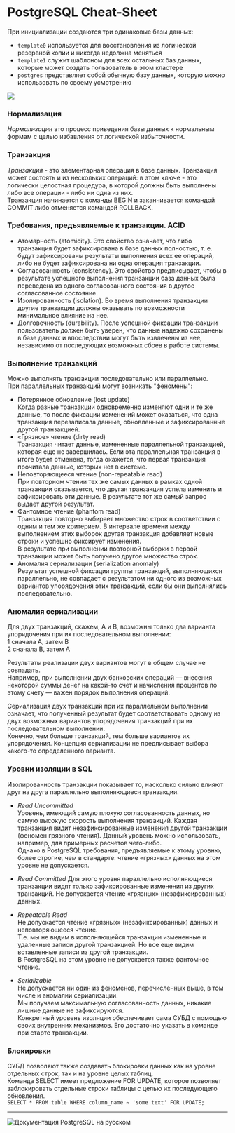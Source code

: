 # PostgreSQL Cheat-Sheet 

При инициализации  создаются три одинаковые базы данных:  
- `template0` используется для восстановления из логической резервной копии и никогда недолжна меняться  
- `template1` служит шаблоном для всех остальных баз данных, которые может создать пользователь в этом кластере  
- `postgres` представляет собой обычную базу данных, которую можно использовать по своему усмотрению
    
![](https://github.com/Dv-nn/PostgreSQL/blob/main/img/img.PNG)  






### Нормализация  
*Нормализация* это процесс приведения базы данных к нормальным формам с целью избавления от логической избыточности.    
### Транзакция  
*Транзакция* - это элементарная операция в базе данных. 
Транзакция может состоять и из нескольких операций: в этом ключе - это логически целостная процедура, в которой должны быть выполнены либо все операции - либо ни одна из них.  
Транзакция начинается с команды BEGIN и заканчивается командой COMMIT либо отменяется командой ROLLBACK. 

### Требования, предъявляемые к транзакции. ACID  
- Атомарность (atomicity). Это свойство означает, что либо транзакция будет зафиксирована в базе данных полностью, т. е. будут зафиксированы результаты выполнения всех ее операций, либо не будет зафиксирована ни одна операция транзакции.  
- Согласованность (consistency). Это свойство предписывает, чтобы в результате успешного выполнения транзакции база данных была переведена из одного согласованного состояния в другое согласованное состояние.  
- Изолированность (isolation). Во время выполнения транзакции другие транзакции должны оказывать по возможности минимальное влияние на нее.  
- Долговечность (durability). После успешной фиксации транзакции пользователь должен быть уверен, что данные надежно сохранены в базе данных и впоследствии могут быть извлечены из нее, независимо от последующих возможных сбоев в работе системы.

### Выполнение транзакций    
Можно выполнять транзакции последовательно или параллельно.  
При параллельных транзакций могут возникать "феномены":  
- Потерянное обновление (lost update)  
Когда разные транзакции одновременно изменяют одни и те же данные, то после фиксации изменений может оказаться, что одна транзакция перезаписала данные, обновленные и зафиксированные другой транзакцией.    
- «Грязное» чтение (dirty read)    
Транзакция читает данные, измененные параллельной транзакцией, которая еще не завершилась. Если эта параллельная транзакция в итоге будет отменена, тогда окажется, что первая транзакция прочитала данные, которых нет в системе.  
- Неповторяющееся чтение (non-repeatable read)    
При повторном чтении тех же самых данных в рамках одной транзакции оказывается, что другая транзакция успела изменить и зафиксировать эти данные. В результате тот же самый запрос выдает другой результат.  
- Фантомное чтение (phantom read)  
Транзакция повторно выбирает множество строк в соответствии с одним и тем же критерием. В интервале времени между выполнением этих выборок другая транзакция добавляет новые строки и успешно фиксирует изменения.  
В результате при выполнении повторной выборки в первой транзакции может быть получено другое множество строк.    
- Аномалия сериализации (serialization anomaly)  
Результат успешной фиксации группы транзакций, выполняющихся параллельно, не совпадает с результатом ни одного из возможных вариантов упорядочения этих транзакций, если бы они выполнялись последовательно.

### Аномалия сериализации  
Для двух транзакций, скажем, A и B, возможны только два варианта упорядочения при их последовательном выполнении:  
1 сначала A, затем B    
2️ сначала B, затем A    

Результаты реализации двух вариантов могут в общем случае не совпадать.   
Например, при выполнении двух банковских операций — внесения некоторой суммы денег на какой-то счет и начисления процентов по этому счету — важен порядок выполнения операций.      

Сериализация двух транзакций при их параллельном выполнении означает, что полученный результат будет соответствовать одному из двух возможных вариантов упорядочения транзакций при их последовательном выполнении.     
Конечно, чем больше транзакций, тем больше вариантов их упорядочения. Концепция сериализации не предписывает выбора какого-то определенного варианта.   

### Уровни изоляции в SQL 
Изолированность транзакции показывает то, насколько сильно влияют друг на друга параллельно выполняющиеся транзакции.  
- *Read Uncommitted*   
Уровень, имеющий самую плохую согласованность данных, но самую высокую скорость выполнения транзакций.
Каждая транзакция видит незафиксированные изменения другой транзакции (феномен грязного чтения).  Данный уровень можно использовать, например, для примерных расчетов чего-либо.  
Однако в PostgreSQL требования, предъявляемые к этому уровню, более строгие, чем в стандарте: чтение «грязных» данных на этом уровне не допускается.  

- *Read Committed*
Для этого уровня параллельно исполняющиеся транзакции видят только зафиксированные изменения из других транзакций.
Не допускается чтение «грязных» (незафиксированных) данных.

- *Repeatable Read*  
Не допускается чтение «грязных» (незафиксированных) данных и неповторяющееся чтение.  
Т.е. мы не видим в исполняющейся транзакции измененные и удаленные записи другой транзакцией. Но все еще видим вставленные записи из другой транзакции.    
В PostgreSQL на этом уровне не допускается также фантомное чтение.    

- *Serializable*  
Не допускается ни один из феноменов, перечисленных выше, в том числе и аномалии сериализации.  
Мы получаем максимальную согласованность данных, никакие лишние данные не зафиксируются.    
Конкретный уровень изоляции обеспечивает сама СУБД с помощью своих внутренних механизмов. Его достаточно указать в команде при старте транзакции.  

### Блокировки  
СУБД позволяют также создавать блокировки данных как на уровне отдельных строк, так и на уровне целых таблиц.  
Команда SELECT имеет предложение FOR UPDATE, которое позволяет заблокировать отдельные строки таблицы с целью их последующего обновления.  
`SELECT * FROM table WHERE column_name ~ 'some text' FOR UPDATE;`  

____  
![Документация PostgreSQL на русском](https://postgrespro.ru/docs/postgresql/16/index)  
